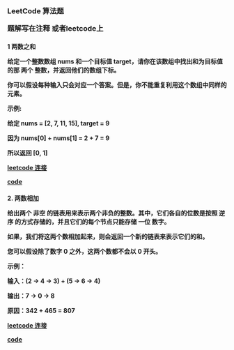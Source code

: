 <h3>LeetCode 算法题
<p> 题解写在注释 或者leetcode上

<h4> 1  两数之和
<p>   给定一个整数数组 nums 和一个目标值 target，请你在该数组中找出和为目标值的那 两个 整数，并返回他们的数组下标。
<p>     你可以假设每种输入只会对应一个答案。但是，你不能重复利用这个数组中同样的元素。
<p>     示例:
<p>     给定 nums = [2, 7, 11, 15], target = 9
<p>     因为 nums[0] + nums[1] = 2 + 7 = 9
<p>     所以返回 [0, 1]
<p><a href="https://leetcode-cn.com/problems/two-sum">leetcode 连接</a>
 <p><a href="./src/main/java/algorithm/leetcode/twoSum.java"> code</a>

<h4> 2. 两数相加
<p> 给出两个 非空 的链表用来表示两个非负的整数。其中，它们各自的位数是按照 逆序 的方式存储的，并且它们的每个节点只能存储 一位 数字。
<p>    如果，我们将这两个数相加起来，则会返回一个新的链表来表示它们的和。
<p>    您可以假设除了数字 0 之外，这两个数都不会以 0 开头。
<p>    示例：
<p>    输入：(2 -> 4 -> 3) + (5 -> 6 -> 4)
<p>    输出：7 -> 0 -> 8
<p>    原因：342 + 465 = 807
<p><a href="https://leetcode-cn.com/problems/add-two-numbers">leetcode 连接</a>
 <p><a href="./src/main/java/algorithm/leetcode/addTwoNumbers.java"> code</a>